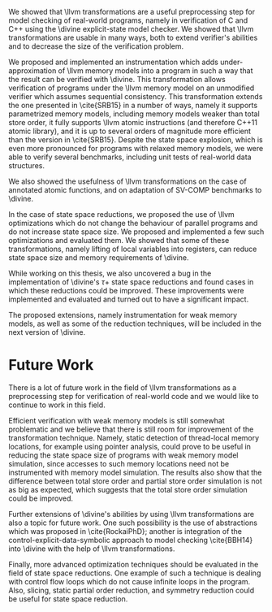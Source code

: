 We showed that \llvm transformations are a useful preprocessing step for model
checking of real-world programs, namely in verification of C and C++ using the
\divine explicit-state model checker. We showed that \llvm transformations are
usable in many ways, both to extend verifier's abilities and to decrease the
size of the verification problem.

We proposed and implemented an instrumentation which adds under-approximation of
\llvm memory models into a program in such a way that the result can be verified
with \divine. This transformation allows verification of programs under the \llvm
memory model on an unmodified verifier which assumes sequential consistency.
This transformation extends the one presented in \cite{SRB15} in a number of ways,
namely it supports parametrized memory models, including memory models weaker
than total store order, it fully supports \llvm atomic instructions (and
therefore C++11 atomic library), and it is up to several orders of magnitude
more efficient than the version in \cite{SRB15}. Despite the state space
explosion, which is even more pronounced for programs with relaxed memory
models, we were able to verify several benchmarks, including unit tests
of real-world data structures.

We also showed the usefulness of \llvm transformations on the case of annotated
atomic functions, and on adaptation of SV-COMP benchmarks to \divine.

In the case of state space reductions, we proposed the use of \llvm
optimizations which do not change the behaviour of parallel programs and do not
increase state space size. We proposed and implemented a few such optimizations
and evaluated them. We showed that some of these transformations, namely lifting
of local variables into registers, can reduce state space size and memory
requirements of \divine.

While working on this thesis, we also uncovered a bug in the implementation of
\divine's $\tau+$ state space reductions and found cases in which these
reductions could be improved. These improvements were implemented and evaluated
and turned out to have a significant impact.

The proposed extensions, namely instrumentation for weak memory models, as well
as some of the reduction techniques, will be included in the next version of
\divine.

# Future Work

There is a lot of future work in the field of \llvm transformations as a
preprocessing step for verification of real-world code and we would like to
continue to work in this field.

Efficient verification with weak memory models is still somewhat problematic and
we believe that there is still room for improvement of the transformation
technique.  Namely, static detection of thread-local memory locations, for
example using pointer analysis, could prove to be useful in reducing the state
space size of programs with weak memory model simulation, since accesses to such
memory locations need not be instrumented with memory model simulation. The
results also show that the difference between total store order and partial
store order simulation is not as big as expected, which suggests that the total
store order simulation could be improved.

Further extensions of \divine's abilities by using \llvm transformations are
also a topic for future work. One such possibility is the use of abstractions
which was proposed in \cite{RockaiPhD}; another is integration of the
control-explicit-data-symbolic approach to model checking \cite{BBH14} into
\divine with the help of \llvm transformations.

Finally, more advanced optimization techniques should be evaluated in the field
of state space reductions. One example of such a technique is dealing with
control flow loops which do not cause infinite loops in the program. Also,
slicing, static partial order reduction, and symmetry reduction could be useful
for state space reduction.
